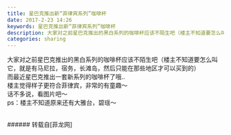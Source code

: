 ```yaml
---
title: 星巴克推出新“菲律宾系列”咖啡杯
date: 2017-2-23 14:26
keywords: 星巴克推出新“菲律宾系列”咖啡杯
description: 大家对之前星巴克推出的黑白系列的咖啡杯应该不陌生吧（楼主不知道要怎么叫它，就是有马尼拉，宿务，长滩岛，然后只能在那些地区才可以买到的）而最近星巴克推出一套新系列的咖啡杯了哦..楼主觉得样子更符合菲律宾，非常的有童趣～话不多说，看图片吧～ps：楼主不知道原来还有大雅台，碧瑶～
categories: sharing
---
```

<td class="t_f" id="postmessage_563392">

大家对之前星巴克推出的黑白系列的咖啡杯应该不陌生吧（楼主不知道要怎么叫它，就是有马尼拉，宿务，长滩岛，然后只能在那些地区才可以买到的）<br/>
而最近星巴克推出一套新系列的咖啡杯了哦..<br/>
楼主觉得样子更符合菲律宾，非常的有童趣～<br/>
话不多说，看图片吧～<br/>
ps：楼主不知道原来还有大雅台，碧瑶～<br/>
<img alt="" border="0" class="zoom" data-cf-modified-61b57aaa5f5721cf2d0be511-="" file="http://www.flw.ph/data/appbyme/upload/image/201702/23/DOmczrsTEFh4.jpg" id="aimg_lV9F1" lazyloadthumb="1" onclick="" onmouseover="" src="http://www.flw.ph/data/appbyme/upload/image/201702/23/DOmczrsTEFh4.jpg"/><br/>
<br/>
</td>
###### 转载自[菲龙网]